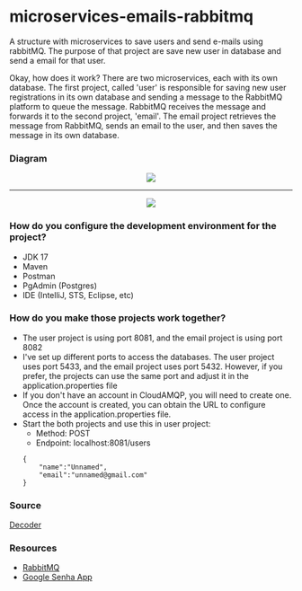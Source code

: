 # microservices-emails-rabbitmq

A structure with microservices to save users and send e-mails using rabbitMQ. The purpose of that project are save new user in database and send a email for that user.

Okay, how does it work? There are two microservices, each with its own database. The first project, called 'user' is responsible for saving new user registrations in its own database and sending a message to the RabbitMQ platform to queue the message. RabbitMQ receives the message and forwards it to the second project, 'email'. The email project retrieves the message from RabbitMQ, sends an email to the user, and then saves the message in its own database.

### Diagram
<div align="center" >
  <img src="https://thumbs2.imgbox.com/99/51/7lO5o4GX_t.png" />
</div>

<hr />


<div align="center" >
  <img src="https://thumbs2.imgbox.com/e4/32/WtjYXk3t_t.png" />
</div>


### How do you configure the development environment for the project?

- JDK 17
- Maven
- Postman
- PgAdmin (Postgres)
- IDE (IntelliJ, STS, Eclipse, etc)

### How do you make those projects work together?
  - The user project is using port 8081, and the email project is using port 8082
  - I've set up different ports to access the databases. The user project uses port 5433, and the email project uses port 5432. However, if you prefer, the projects can use the same port and adjust it in the application.properties file
  - If you don't have an account in CloudAMQP, you will need to create one. Once the account is created, you can obtain the URL to configure access in the application.properties file.
  - Start the both projects and use this in user project:
    - Method: POST
    - Endpoint: localhost:8081/users
    ```
    {
        "name":"Unnamed",
        "email":"unnamed@gmail.com"
    }
    
    ```


### Source

<p><a href="https://www.decoderproject.com/">Decoder</a></p>

### Resources
- <a href="https://www.rabbitmq.com/">RabbitMQ</a>
- <a href="https://support.google.com/accounts/answer/185833">Google Senha App</a>
